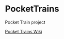 # PocketTrains
Pocket Train project

[Pocket Trains Wiki](https://pocket-trains.fandom.com/wiki/Pocket_Trains_Wiki)

